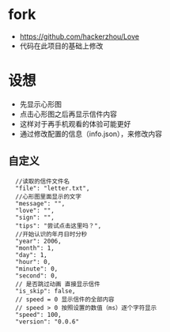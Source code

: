 # fork
* https://github.com/hackerzhou/Love
* 代码在此项目的基础上修改

# 设想
* 先显示心形图
* 点击心形图之后再显示信件内容
* 这样对于再手机观看的体验可能更好
* 通过修改配置的信息（info.json），来修改内容

## 自定义
```json5
  //读取的信件文件名
  "file": "letter.txt",
  //心形图里面显示的文字
  "message": "",
  "love": "",
  "sign": "",
  "tips": "尝试点击这里吗？",
  //开始认识的年月日时分秒
  "year": 2006,
  "month": 1,
  "day": 1,
  "hour": 0,
  "minute": 0,
  "second": 0,
  // 是否跳过动画 直接显示信件
  "is_skip": false,
  // speed = 0 显示信件的全部内容
  // speed > 0 按照设置的数值（ms）逐个字符显示
  "speed": 100,
  "version": "0.0.6"
```